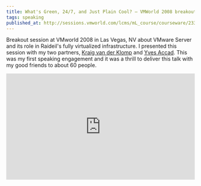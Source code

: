 ```yaml
---
title: What's Green, 24/7, and Just Plain Cool? – VMWorld 2008 breakout session
tags: speaking
published_at: http://sessions.vmworld.com/lcms/mL_course/courseware/23351/PO1781.html
---
```


Breakout session at VMworld 2008 in Las Vegas, NV about VMware Server and its role in Raideil's fully virtualized infrastructure. I presented this session with my two partners, [Kraig van der Klomp][kvdk] and [Yves Accad][ya]. This was my first speaking engagement and it was a thrill to deliver this talk with my good friends to about 60 people.

<div style="position: relative; width: 100%; height: 0; padding-bottom: 56.25%">
<iframe style="position: absolute; top: 0; left: 0; width: 100%; height: 100%;" src="https://www.youtube.com/embed/8Qpr-BUQ7IQ" title="What's Green, 24/7, and Just Plain Cool?" frameborder="0" allow="accelerometer; autoplay; clipboard-write; encrypted-media; gyroscope; picture-in-picture" allowfullscreen></iframe>
</div>

[kvdk]: https://www.linkedin.com/in/kraigvanderklomp/
[ya]: https://www.linkedin.com/in/yvesaccad/
